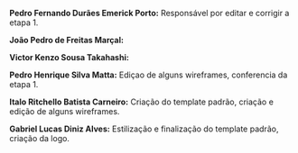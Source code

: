 **Pedro Fernando Durães Emerick Porto:** Responsável por editar e corrigir a etapa 1.

**João Pedro de Freitas Marçal:**

**Victor Kenzo Sousa Takahashi:**

**Pedro Henrique Silva Matta:** Ediçao de alguns wireframes, conferencia da etapa 1.

**Italo Ritchello Batista Carneiro:** Criação do template padrão, criação e edição de alguns wireframes.

**Gabriel Lucas Diniz Alves:** Estilização e finalização do template padrão, criação da logo.
